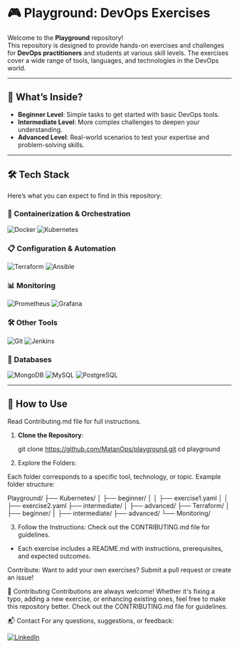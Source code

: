# 🎮 Playground: DevOps Exercises

Welcome to the **Playground** repository!  
This repository is designed to provide hands-on exercises and challenges for **DevOps practitioners** and students at various skill levels. The exercises cover a wide range of tools, languages, and technologies in the DevOps world.

---

## 🚀 What’s Inside?

- **Beginner Level**: Simple tasks to get started with basic DevOps tools.
- **Intermediate Level**: More complex challenges to deepen your understanding.
- **Advanced Level**: Real-world scenarios to test your expertise and problem-solving skills.

---

## 🛠 Tech Stack

Here’s what you can expect to find in this repository:

### 🐳 Containerization & Orchestration
![Docker](https://img.shields.io/badge/Tool-Docker-2496ED?logo=docker&logoColor=white)
![Kubernetes](https://img.shields.io/badge/Tool-Kubernetes-326CE5?logo=kubernetes&logoColor=white)

### 📋 Configuration & Automation
![Terraform](https://img.shields.io/badge/Tool-Terraform-7B42BC?logo=terraform&logoColor=white)
![Ansible](https://img.shields.io/badge/Tool-Ansible-EE0000?logo=ansible&logoColor=white)

### 📊 Monitoring
![Prometheus](https://img.shields.io/badge/Monitoring-Prometheus-E6522C?logo=prometheus&logoColor=white)
![Grafana](https://img.shields.io/badge/Monitoring-Grafana-F46800?logo=grafana&logoColor=white)

### 🛠 Other Tools
![Git](https://img.shields.io/badge/Tool-Git-F05032?logo=git&logoColor=white)
![Jenkins](https://img.shields.io/badge/Tool-Jenkins-D24939?logo=jenkins&logoColor=white)

### 💾 Databases
![MongoDB](https://img.shields.io/badge/Database-MongoDB-47A248?logo=mongodb&logoColor=white)
![MySQL](https://img.shields.io/badge/Database-MySQL-4479A1?logo=mysql&logoColor=white)
![PostgreSQL](https://img.shields.io/badge/Database-PostgreSQL-336791?logo=postgresql&logoColor=white)

---

## 🧭 How to Use
Read Contributing.md file for full instructions. 

1. **Clone the Repository**:
   
   git clone https://github.com/MatanOps/playground.git
   cd playground

2. Explore the Folders:

Each folder corresponds to a specific tool, technology, or topic.
Example folder structure:          

Playground/
├── Kubernetes/
│   ├── beginner/
│   │   ├── exercise1.yaml
│   │   ├── exercise2.yaml
    ├── intermediate/
│   ├── advanced/
├── Terraform/
│   ├── beginner/
│   ├── intermediate/
    ├── advanced/
└── Monitoring/


3. Follow the Instructions: Check out the CONTRIBUTING.md file for guidelines.

+ Each exercise includes a README.md with instructions, prerequisites, and expected outcomes.

Contribute: Want to add your own exercises? Submit a pull request or create an issue!

🤝 Contributing
Contributions are always welcome! Whether it's fixing a typo, adding a new exercise, or enhancing existing ones, feel free to make this repository better.
Check out the CONTRIBUTING.md file for guidelines.

📬 Contact
For any questions, suggestions, or feedback:

[![LinkedIn](https://img.shields.io/badge/LinkedIn-0A66C2?logo=linkedin&logoColor=white)](https://www.linkedin.com/in/matan-elkobi)





